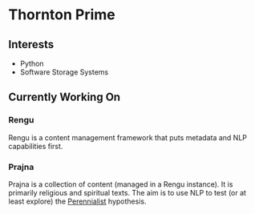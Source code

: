 # Thornton Prime

## Interests

* Python
* Software Storage Systems

## Currently Working On

### Rengu

Rengu is a content management framework that puts metadata and NLP capabilities first.

### Prajna

Prajna is a collection of content (managed in a Rengu instance). It is primarily religious and spiritual texts.
The aim is to use NLP to test (or at least explore) the
[Perennialist](https://en.wikipedia.org/wiki/Perennial_philosophy) hypothesis.
